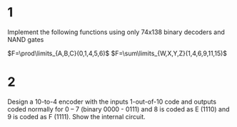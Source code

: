 # 1

Implement the following functions using only 74x138 binary decoders and NAND gates

$F=\prod\limits_{A,B,C}(0,1,4,5,6)$
$F=\sum\limits_{W,X,Y,Z}(1,4,6,9,11,15)$

# 2

Design a 10-to-4 encoder with the inputs 1-out-of-10 code and outputs coded normally for 0 –
7 (binary 0000 - 0111) and 8 is coded as E (1110) and 9 is coded as F (1111). Show the internal
circuit.
